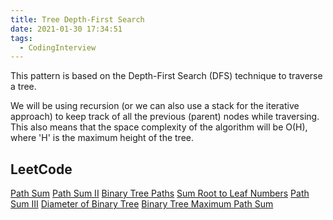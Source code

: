 ```yaml
---
title: Tree Depth-First Search
date: 2021-01-30 17:34:51
tags:
  - CodingInterview
---
```

This pattern is based on the Depth-First Search (DFS) technique to traverse a tree.

We will be using recursion (or we can also use a stack for the iterative approach) to keep track of all the previous (parent) nodes while traversing. This also means that the space complexity of the algorithm will be O(H), where 'H' is the maximum height of the tree.

## LeetCode
[Path Sum](https://leetcode.com/problems/path-sum/)
[Path Sum II](https://leetcode.com/problems/path-sum-ii/)
[Binary Tree Paths](https://leetcode.com/problems/binary-tree-paths/)
[Sum Root to Leaf Numbers](https://leetcode.com/problems/sum-root-to-leaf-numbers/)
[Path Sum III](https://leetcode.com/problems/path-sum-iii/)
[Diameter of Binary Tree](https://leetcode.com/problems/diameter-of-binary-tree/)
[Binary Tree Maximum Path Sum](https://leetcode.com/problems/binary-tree-maximum-path-sum/)
